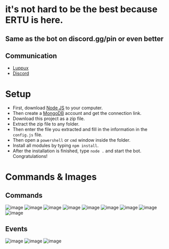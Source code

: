 # it's not hard to be the best because ERTU is here.

## Same as the bot on discord.gg/pin or even better

## Communication
* [Luppux](https://discord.gg/luppux)
* [Discord](https://discord.com/users/136619876407050240)

# Setup
* First, download [Node JS](https://nodejs.org/en/) to your computer.
* Then create a [MongoDB](http://mongodb.com) account and get the connection link.
* Download this project as a zip file.
* Extract the zip file to any folder.
* Then enter the file you extracted and fill in the information in the ` config.js ` file.
* Then open a ` powershell ` or ` cmd ` window inside the folder.
* Install all modules by typing ` npm install `.
* After the installation is finished, type ` node . ` and start the bot. Congratulations!

# Commands & Images

## Commands
![image](https://github.com/ertucuk/Discord-V14-Gif-Bot/assets/68440024/2f22f141-55e0-4b70-9515-5d270e87c898)
![image](https://github.com/ertucuk/Discord-V14-Gif-Bot/assets/68440024/c4cff8bf-8152-464d-a9b9-7a1814032013)
![image](https://github.com/ertucuk/Discord-V14-Gif-Bot/assets/68440024/69816578-6575-4d59-9573-da054b5a9a91)
![image](https://github.com/ertucuk/Discord-V14-Gif-Bot/assets/68440024/e2f4330a-0e96-422c-be04-bff74ee1189b)
![image](https://github.com/ertucuk/Discord-V14-Gif-Bot/assets/68440024/d73f97d4-2da1-4c8a-a998-07fb080435e0)
![image](https://github.com/ertucuk/Discord-V14-Gif-Bot/assets/68440024/445cfe22-4ede-4265-be67-b4c6e1e1fc6f)
![image](https://github.com/ertucuk/Discord-V14-Gif-Bot/assets/68440024/f86dc200-35f0-4dbf-ba3b-bb954e7d56d4)
![image](https://github.com/ertucuk/Discord-V14-Gif-Bot/assets/68440024/50b5bf4a-bac6-4e99-8967-8b63bc9aefe3)
![image](https://github.com/ertucuk/Discord-V14-Gif-Bot/assets/68440024/dd3e99a5-c558-4971-9026-c574e67c304c)

## Events
![image](https://github.com/ertucuk/Discord-V14-Gif-Bot/assets/68440024/abf85c31-10fa-4409-8c6d-74089b6f6e07)
![image](https://github.com/ertucuk/Discord-V14-Gif-Bot/assets/68440024/194e3657-63a4-459a-b2ba-4e8ce128be81)
![image](https://github.com/ertucuk/Discord-V14-Gif-Bot/assets/68440024/1cc32b04-2430-4324-b216-0b258ac2bb1f)

